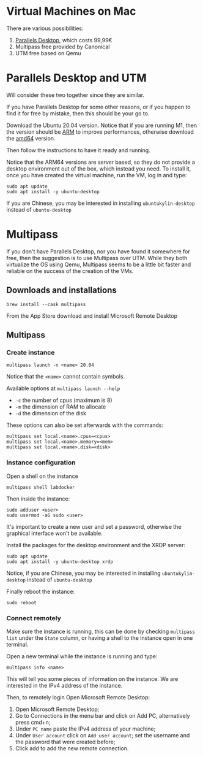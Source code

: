 # Virtual Machines on Mac

There are various possibilities:

1. [Parallels Desktop](https://www.parallels.com/it/), which costs 99,99€
2. Multipass free provided by Canonical
3. UTM free based on Qemu


# Parallels Desktop and UTM

Will consider these two together since they are similar. 

If you have Parallels Desktop for some other reasons, or if you happen to find it for free by mistake, then this should be your go to. 

Download the Ubuntu 20.04 version. Notice that if you are running M1, then the version should be [ARM](https://cdimage.ubuntu.com/releases/20.04/release/) to improve performances, otherwise download the [amd64](https://cdimage.ubuntu.com/focal/daily-live/current/) version. 

Then follow the instructions to have it ready and running.

Notice that the ARM64 versions are _server_ based, so they do not provide a desktop environment out of the box, which instead you need. To install it, once you have created the virtual machine, run the VM, log in and type:

```
sudo apt update 
sudo apt install -y ubuntu-desktop
```
If you are Chinese, you may be interested in installing `ubuntukylin-desktop` instead of `ubuntu-desktop`

# Multipass

If you don't have Parallels Desktop, nor you have found it somewhere for free, then the suggestion is to use Multipass over UTM. While they both virtualize the OS using Qemu, Multipass seems to be a little bit faster and reliable on the success of the creation of the VMs. 

## Downloads and installations

```
brew install --cask multipass
```

From the App Store download and install Microsoft Remote Desktop

## Multipass 

### Create instance

```
multipass launch -n <name> 20.04 
```

Notice that the `<name>` cannot contain symbols.

Available options at `multipass launch --help`

- `-c` <cpus> the number of cpus (maximum is 8)
- `-m` <mem> the dimension of RAM to allocate
- `-d` <disk> the dimension of the disk

These options can also be set afterwards with the commands:

```
multipass set local.<name>.cpus=<cpus>
multipass set local.<name>.memory=<mem>
multipass set local.<name>.disk=<disk>
```

### Instance configuration

Open a shell on the instance 

```
multipass shell labdocker
```

Then inside the instance:

```
sudo adduser <user>
sudo usermod -aG sudo <user>
```

It's important to create a new user and set a password, otherwise the graphical interface won't be available.

Install the packages for the desktop environment and the XRDP server:

```
sudo apt update 
sudo apt install -y ubuntu-desktop xrdp
```

Notice, if you are Chinese, you may be interested in installing `ubuntukylin-desktop` instead of `ubuntu-desktop`

Finally reboot the instance:

```
sudo reboot
```

### Connect remotely

Make sure the instance is running, this can be done by checking `multipass list` under the `State` column, or having a shell to the instance open in one terminal.

Open a new terminal while the instance is running and type:

```
multipass info <name>
```

This will tell you some pieces of information on the instance. We are interested in the IPv4 address of the instance.

Then, to remotely login Open Microsoft Remote Desktop:

1. Open Microsoft Remote Desktop;
2. Go to Connections in the menu bar and click on Add PC, alternatively press cmd+n;
3. Under `PC name` paste the IPv4 address of your machine;
4. Under `User account` click on `Add user account`; set the username and the password that were created before;
5. Click add to add the new remote connection. 





